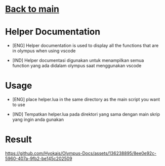 # [Back to main](Olympus-Docs/README.md)

# Helper Documentation
* [ENG]
Helper documentation is used to display all the functions that are in olympus when using vscode

* [IND]
Helper documentasi digunakan untuk menampilkan semua function yang ada didalam olympus saat menggunakan vscode

# Usage
* [ENG]
place helper.lua in the same directory as the main script you want to use

* [IND]
Tempatkan helper.lua pada direktori yang sama dengan main skrip yang ingin anda gunakan

# Result
https://github.com/Hyokais/Olympus-Docs/assets/136238895/8ee0e92c-5960-407a-9fb2-be145c202509

